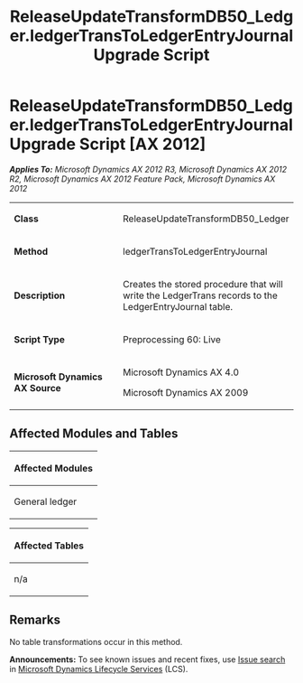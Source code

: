 ﻿---
title: ReleaseUpdateTransformDB50_Ledger.ledgerTransToLedgerEntryJournal Upgrade Script
TOCTitle: ReleaseUpdateTransformDB50_Ledger.ledgerTransToLedgerEntryJournal Upgrade Script
ms:assetid: 9f159668-3abf-bf03-4789-01bfd5c85a1e
ms:mtpsurl: https://msdn.microsoft.com/en-us/library/JJ736658(v=AX.60)
ms:contentKeyID: 49710101
ms.date: 05/18/2015
mtps_version: v=AX.60
---

# ReleaseUpdateTransformDB50\_Ledger.ledgerTransToLedgerEntryJournal Upgrade Script [AX 2012]


_**Applies To:** Microsoft Dynamics AX 2012 R3, Microsoft Dynamics AX 2012 R2, Microsoft Dynamics AX 2012 Feature Pack, Microsoft Dynamics AX 2012_

<table>
<colgroup>
<col style="width: 50%" />
<col style="width: 50%" />
</colgroup>
<tbody>
<tr class="odd">
<td><p><strong>Class</strong></p></td>
<td><p>ReleaseUpdateTransformDB50_Ledger</p></td>
</tr>
<tr class="even">
<td><p><strong>Method</strong></p></td>
<td><p>ledgerTransToLedgerEntryJournal</p></td>
</tr>
<tr class="odd">
<td><p><strong>Description</strong></p></td>
<td><p>Creates the stored procedure that will write the LedgerTrans records to the LedgerEntryJournal table.</p></td>
</tr>
<tr class="even">
<td><p><strong>Script Type</strong></p></td>
<td><p>Preprocessing 60: Live</p></td>
</tr>
<tr class="odd">
<td><p><strong>Microsoft Dynamics AX Source</strong></p></td>
<td><p>Microsoft Dynamics AX 4.0</p>
<p>Microsoft Dynamics AX 2009</p></td>
</tr>
</tbody>
</table>


## Affected Modules and Tables

<table>
<colgroup>
<col style="width: 100%" />
</colgroup>
<thead>
<tr class="header">
<th><p>Affected Modules</p></th>
</tr>
</thead>
<tbody>
<tr class="odd">
<td><p>General ledger</p></td>
</tr>
</tbody>
</table>


<table>
<colgroup>
<col style="width: 100%" />
</colgroup>
<thead>
<tr class="header">
<th><p>Affected Tables</p></th>
</tr>
</thead>
<tbody>
<tr class="odd">
<td><p>n/a</p></td>
</tr>
</tbody>
</table>


## Remarks

No table transformations occur in this method.

  
**Announcements:** To see known issues and recent fixes, use [Issue search](http://go.microsoft.com/fwlink/?linkid=389258) in [Microsoft Dynamics Lifecycle Services](http://go.microsoft.com/fwlink/?linkid=306505) (LCS).

